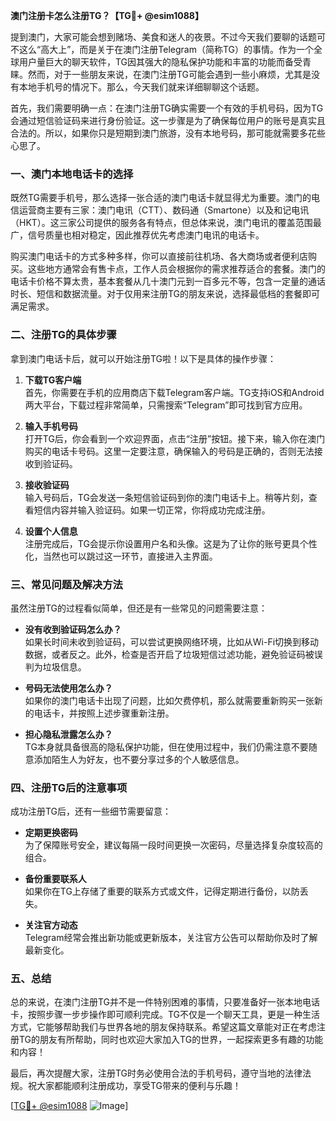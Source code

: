 **澳门注册卡怎么注册TG？【TG💪+ @esim1088】**

提到澳门，大家可能会想到赌场、美食和迷人的夜景。不过今天我们要聊的话题可不这么“高大上”，而是关于在澳门注册Telegram（简称TG）的事情。作为一个全球用户量巨大的聊天软件，TG因其强大的隐私保护功能和丰富的功能而备受青睐。然而，对于一些朋友来说，在澳门注册TG可能会遇到一些小麻烦，尤其是没有本地手机号的情况下。那么，今天我们就来详细聊聊这个话题。

首先，我们需要明确一点：在澳门注册TG确实需要一个有效的手机号码，因为TG会通过短信验证码来进行身份验证。这一步骤是为了确保每位用户的账号是真实且合法的。所以，如果你只是短期到澳门旅游，没有本地号码，那可能就需要多花些心思了。

### **一、澳门本地电话卡的选择**

既然TG需要手机号，那么选择一张合适的澳门电话卡就显得尤为重要。澳门的电信运营商主要有三家：澳门电讯（CTT）、数码通（Smartone）以及和记电讯（HKT）。这三家公司提供的服务各有特点，但总体来说，澳门电讯的覆盖范围最广，信号质量也相对稳定，因此推荐优先考虑澳门电讯的电话卡。

购买澳门电话卡的方式多种多样，你可以直接前往机场、各大商场或者便利店购买。这些地方通常会有售卡点，工作人员会根据你的需求推荐适合的套餐。澳门的电话卡价格不算太贵，基本套餐从几十澳门元到一百多元不等，包含一定量的通话时长、短信和数据流量。对于仅用来注册TG的朋友来说，选择最低档的套餐即可满足需求。

### **二、注册TG的具体步骤**

拿到澳门电话卡后，就可以开始注册TG啦！以下是具体的操作步骤：

1. **下载TG客户端**  
   首先，你需要在手机的应用商店下载Telegram客户端。TG支持iOS和Android两大平台，下载过程非常简单，只需搜索“Telegram”即可找到官方应用。

2. **输入手机号码**  
   打开TG后，你会看到一个欢迎界面，点击“注册”按钮。接下来，输入你在澳门购买的电话卡号码。这里一定要注意，确保输入的号码是正确的，否则无法接收到验证码。

3. **接收验证码**  
   输入号码后，TG会发送一条短信验证码到你的澳门电话卡上。稍等片刻，查看短信内容并输入验证码。如果一切正常，你将成功完成注册。

4. **设置个人信息**  
   注册完成后，TG会提示你设置用户名和头像。这是为了让你的账号更具个性化，当然也可以跳过这一环节，直接进入主界面。

### **三、常见问题及解决方法**

虽然注册TG的过程看似简单，但还是有一些常见的问题需要注意：

- **没有收到验证码怎么办？**  
  如果长时间未收到验证码，可以尝试更换网络环境，比如从Wi-Fi切换到移动数据，或者反之。此外，检查是否开启了垃圾短信过滤功能，避免验证码被误判为垃圾信息。

- **号码无法使用怎么办？**  
  如果你的澳门电话卡出现了问题，比如欠费停机，那么就需要重新购买一张新的电话卡，并按照上述步骤重新注册。

- **担心隐私泄露怎么办？**  
  TG本身就具备很高的隐私保护功能，但在使用过程中，我们仍需注意不要随意添加陌生人为好友，也不要分享过多的个人敏感信息。

### **四、注册TG后的注意事项**

成功注册TG后，还有一些细节需要留意：

- **定期更换密码**  
  为了保障账号安全，建议每隔一段时间更换一次密码，尽量选择复杂度较高的组合。

- **备份重要联系人**  
  如果你在TG上存储了重要的联系方式或文件，记得定期进行备份，以防丢失。

- **关注官方动态**  
  Telegram经常会推出新功能或更新版本，关注官方公告可以帮助你及时了解最新变化。

### **五、总结**

总的来说，在澳门注册TG并不是一件特别困难的事情，只要准备好一张本地电话卡，按照步骤一步步操作即可顺利完成。TG不仅是一个聊天工具，更是一种生活方式，它能够帮助我们与世界各地的朋友保持联系。希望这篇文章能对正在考虑注册TG的朋友有所帮助，同时也欢迎大家加入TG的世界，一起探索更多有趣的功能和内容！

最后，再次提醒大家，注册TG时务必使用合法的手机号码，遵守当地的法律法规。祝大家都能顺利注册成功，享受TG带来的便利与乐趣！

[[TG💪+ @esim1088](https://t.me/s/esim1088) ![Image](https://i.postimg.cc/4NQfJmqS/Snipaste-2025-05-13-00-14-12.png)]